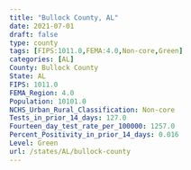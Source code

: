 ```yaml
---
title: "Bullock County, AL"
date: 2021-07-01
draft: false
type: county
tags: [FIPS:1011.0,FEMA:4.0,Non-core,Green]
categories: [AL]
County: Bullock County
State: AL
FIPS: 1011.0
FEMA_Region: 4.0
Population: 10101.0
NCHS_Urban_Rural_Classification: Non-core
Tests_in_prior_14_days: 127.0
Fourteen_day_test_rate_per_100000: 1257.0
Percent_Positivity_in_prior_14_days: 0.016
Level: Green
url: /states/AL/bullock-county
---
```



